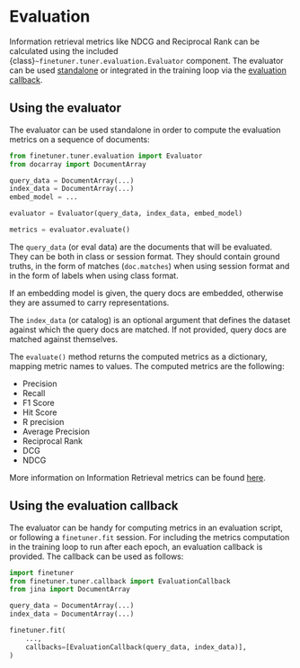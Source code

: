 # Evaluation

Information retrieval metrics like NDCG and Reciprocal Rank can be calculated using the included 
{class}`~finetuner.tuner.evaluation.Evaluator` component. The evaluator can be used
[standalone](#using-the-evaluator)
or integrated in the training loop via the [evaluation callback](#using-the-evaluation-callback).


## Using the evaluator

The evaluator can be used standalone in order to compute the evaluation metrics on a sequence
of documents:
```python
from finetuner.tuner.evaluation import Evaluator
from docarray import DocumentArray

query_data = DocumentArray(...)
index_data = DocumentArray(...)
embed_model = ...

evaluator = Evaluator(query_data, index_data, embed_model)

metrics = evaluator.evaluate()
```

The `query_data` (or eval data) are the documents that will be evaluated. They can be both in class 
or session format. They should contain ground truths, in the form of matches (`doc.matches`) when
using session format and in the form of labels when using class format.

If an embedding model is given, the query docs are embedded, otherwise they are assumed to carry
representations.

The `index_data` (or catalog) is an optional argument that defines the dataset against which the
query docs are matched. If not provided, query docs are matched against themselves.

The `evaluate()` method returns the computed metrics as a dictionary, mapping metric names to values.
The computed metrics are the following:

- Precision
- Recall
- F1 Score
- Hit Score
- R precision
- Average Precision
- Reciprocal Rank
- DCG
- NDCG

More information on Information Retrieval metrics can be found
[here](https://en.wikipedia.org/wiki/Evaluation_measures_(information_retrieval)).


## Using the evaluation callback

The evaluator can be handy for computing metrics in an evaluation script, or following a `finetuner.fit`
session. For including the metrics computation in the training loop to run after each epoch, an
evaluation callback is provided. The callback can be used as follows:

```python
import finetuner
from finetuner.tuner.callback import EvaluationCallback
from jina import DocumentArray

query_data = DocumentArray(...)
index_data = DocumentArray(...)

finetuner.fit(
    ...,
    callbacks=[EvaluationCallback(query_data, index_data)],
)

```